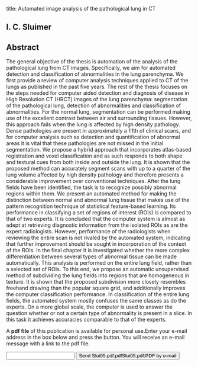 title: Automated image analysis of the pathological lung in CT

## I. C. Sluimer

## Abstract
The general objective of the thesis is automation of the analysis of the pathological lung from CT images. Specifically, we aim for automated detection and classification of abnormalities in the lung parenchyma. We first provide a review of computer analysis techniques applied to CT of the lungs as published in the past five years. The rest of the thesis focuses on the steps needed for computer aided detection and diagnosis of disease in High Resolution CT (HRCT) images of the lung parenchyma: segmentation of the pathological lung, detection of abnormalities and classification of abnormalities. For the normal lung, segmentation can be performed making use of the excellent contrast between air and surrounding tissues. However, this approach fails when the lung is affected by high density pathology. Dense pathologies are present in approximately a fifth of clinical scans, and for computer analysis such as detection and quantification of abnormal areas it is vital that these pathologies are not missed in the initial segmentation. We propose a hybrid approach that incorporates atlas-based registration and voxel classification and as such responds to both shape and textural cues from both inside and outside the lung. It is shown that the proposed method can accurately segment scans with up to a quarter of the lung volume affected by high density pathology and therefore presents a considerable improvement over conventional techniques. After the lung fields have been identified, the task is to recognize possibly abnormal regions within them. We present an automated method for making the distinction between normal and abnormal lung tissue that makes use of the pattern recognition technique of statistical feature-based learning. Its performance in classifying a set of regions of interest (ROIs) is compared to that of two experts. It is concluded that the computer system is almost as adept at retrieving diagnostic information from the isolated ROIs as are the expert radiologists. However, performance of the radiologists when reviewing the entire scan is not rivaled by the automated system, indicating that further improvement should be sought in incorporation of the context of the ROIs. In the final chapter it is investigated whether the more complex differentiation between several types of abnormal tissue can be made automatically. This analysis is performed on the entire lung field, rather than a selected set of ROIs. To this end, we propose an automatic unsupervised method of subdividing the lung fields into regions that are homogeneous in texture. It is shown that the proposed subdivision more closely resembles freehand drawing than the popular square grid, and additionally improves the computer classification performance. In classification of the entire lung fields, the automated system mostly confuses the same classes as do the experts. On a more global scale, the computer is used to answer the question whether or not a certain type of abnormality is present in a slice. In this task it achieves accuracies comparable to that of the experts.

A <b>pdf file</b> of this publication is available for personal use.Enter your e-mail address in the box below and press the button. You will receive an e-mail message with a link to the pdf file.
<form action="sender.php">  <input type="text" name="email">  <input type="submit" value="Send Slui05.pdf:pdfSlui05.pdf:PDF by e-mail"></form>